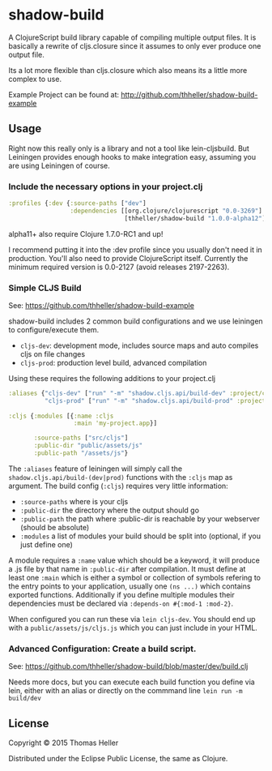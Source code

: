 # shadow-build

A ClojureScript build library capable of compiling multiple output files. It is basically a rewrite of cljs.closure since it assumes to only ever produce one output file.

Its a lot more flexible than cljs.closure which also means its a little more complex to use.

Example Project can be found at: http://github.com/thheller/shadow-build-example

## Usage

Right now this really only is a library and not a tool like lein-cljsbuild. But Leiningen provides enough hooks to make integration easy, assuming you are using Leiningen of course.

### Include the necessary options in your project.clj

```clojure
:profiles {:dev {:source-paths ["dev"]
                 :dependencies [[org.clojure/clojurescript "0.0-3269"]
                                [thheller/shadow-build "1.0.0-alpha12"]]}}
```

alpha11+ also require Clojure 1.7.0-RC1 and up!

I recommend putting it into the :dev profile since you usually don't need it in production. You'll also need to provide ClojureScript itself. Currently the minimum required version is 0.0-2127 (avoid releases 2197-2263).

### Simple CLJS Build

See: https://github.com/thheller/shadow-build-example

shadow-build includes 2 common build configurations and we use leiningen to configure/execute them.

- ```cljs-dev```: development mode, includes source maps and auto compiles cljs on file changes
- ```cljs-prod```: production level build, advanced compilation

Using these requires the following additions to your project.clj

```clojure
:aliases {"cljs-dev" ["run" "-m" "shadow.cljs.api/build-dev" :project/cljs]
          "cljs-prod" ["run" "-m" "shadow.cljs.api/build-prod" :project/cljs]}
  
:cljs {:modules [{:name :cljs
                  :main 'my-project.app}]

       :source-paths ["src/cljs"]
       :public-dir "public/assets/js"
       :public-path "/assets/js"}
```

The ```:aliases``` feature of leiningen will simply call the ```shadow.cljs.api/build-(dev|prod)``` functions with the ```:cljs``` map as argument. The build config (```:cljs```) requires very little information:

- ```:source-paths``` where is your cljs
- ```:public-dir``` the directory where the output should go
- ```:public-path``` the path where :public-dir is reachable by your webserver (should be absolute)
- ```:modules``` a list of modules your build should be split into (optional, if you just define one)

A module requires a ```:name``` value which should be a keyword, it will produce a .js file by that name in ```:public-dir``` after compilation. It must define at least one ```:main``` which is either a symbol or collection of symbols refering to the entry points to your application, usually one ```(ns ...)``` which contains exported functions. Additionally if you define multiple modules their dependencies must be declared via ```:depends-on #{:mod-1 :mod-2}```.

When configured you can run these via ```lein cljs-dev```. You should end up with a ```public/assets/js/cljs.js``` which you can just include in your HTML.

### Advanced Configuration: Create a build script.

See: https://github.com/thheller/shadow-build/blob/master/dev/build.clj

Needs more docs, but you can execute each build function you define via lein, either with an alias or directly on the commmand line ```lein run -m build/dev```

## License

Copyright © 2015 Thomas Heller

Distributed under the Eclipse Public License, the same as Clojure.
